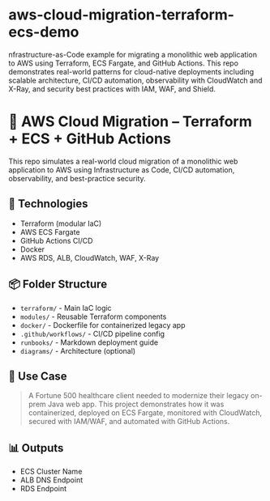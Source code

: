 # aws-cloud-migration-terraform-ecs-demo
nfrastructure-as-Code example for migrating a monolithic web application to AWS using Terraform, ECS Fargate, and GitHub Actions. This repo demonstrates real-world patterns for cloud-native deployments including scalable architecture, CI/CD automation, observability with CloudWatch and X-Ray, and security best practices with IAM, WAF, and Shield.

# 🏥 AWS Cloud Migration – Terraform + ECS + GitHub Actions

This repo simulates a real-world cloud migration of a monolithic web application to AWS using Infrastructure as Code, CI/CD automation, observability, and best-practice security.

## 🔧 Technologies

- Terraform (modular IaC)
- AWS ECS Fargate
- GitHub Actions CI/CD
- Docker
- AWS RDS, ALB, CloudWatch, WAF, X-Ray

## 📦 Folder Structure

- `terraform/` - Main IaC logic
- `modules/` - Reusable Terraform components
- `docker/` - Dockerfile for containerized legacy app
- `.github/workflows/` - CI/CD pipeline config
- `runbooks/` - Markdown deployment guide
- `diagrams/` - Architecture (optional)

## 🚀 Use Case

> A Fortune 500 healthcare client needed to modernize their legacy on-prem Java web app. This project demonstrates how it was containerized, deployed on ECS Fargate, monitored with CloudWatch, secured with IAM/WAF, and automated with GitHub Actions.

## 📊 Outputs

- ECS Cluster Name
- ALB DNS Endpoint
- RDS Endpoint
